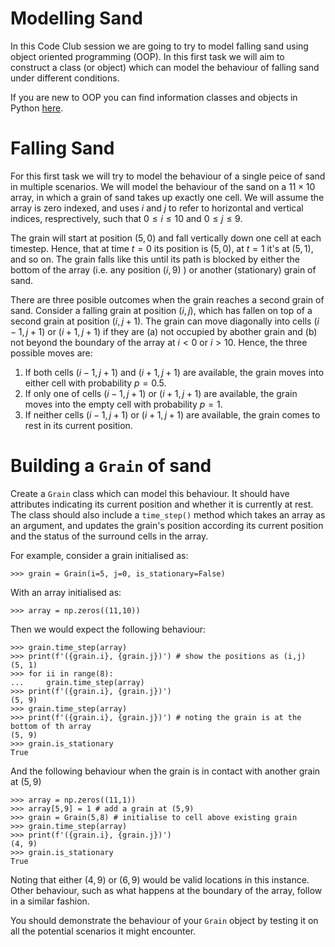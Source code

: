 # Modelling Sand
In this Code Club session we are going to try to model falling sand using object oriented programming (OOP). In this first task we will aim to construct a class (or object) which can model the behaviour of falling sand under different conditions. 

If you are new to OOP you can find information classes and objects in Python [here](https://www.geeksforgeeks.org/python-classes-and-objects/).

# Falling Sand
For this first task we will try to model the behaviour of a single peice of sand in multiple scenarios. We will model the behaviour of the sand on a $11\times 10$ array, in which a grain of sand takes up exactly one cell. We will assume the array is zero indexed, and uses $i$ and $j$ to refer to horizontal and vertical indices, resprectively, such that $0\leq i \leq 10$ and $0 \leq j \leq 9$. 

The grain will start at position $(5,0)$ and fall vertically down one cell at each timestep. Hence, that at time $t=0$ its position is $(5,0)$, at $t=1$ it's at $(5,1)$, and so on. The grain falls like this until its path is blocked by either the bottom of the array (i.e. any position $(i,9)$ ) or another (stationary) grain of sand.

There are three posible outcomes when the grain reaches a second grain of sand. Consider a falling grain at position $(i,j)$, which has fallen on top of a second grain at position $(i,j+1)$. The grain can move diagonally into cells $(i-1,j+1)$ or $(i+1,j+1)$ if they are (a) not occupied by abother grain and (b) not beyond the boundary of the array at $i<0$ or $i>10$. Hence, the three possible moves are:

1. If both cells $(i-1, j+1)$ and $(i+1, j+1)$ are available, the grain moves into either cell with probability $p=0.5$.
2. If only one of cells $(i-1, j+1)$ or $(i+1, j+1)$ are available, the grain moves into the empty cell with probability $p=1$.
3. If neither cells $(i-1, j+1)$ or $(i+1, j+1)$ are available, the grain comes to rest in its current position.

# Building a `Grain` of sand
Create a `Grain` class which can model this behaviour. It should have attributes indicating its current position and whether it is currently at rest. The class should also include a `time_step()` method which takes an array as an argument, and updates the grain's position according its current position and the status of the surround cells in the array.

For example, consider a grain initialised as:

`>>> grain = Grain(i=5, j=0, is_stationary=False)`

With an array initialised as:

`>>> array = np.zeros((11,10))`

Then we would expect the following behaviour:
```
>>> grain.time_step(array)
>>> print(f'({grain.i}, {grain.j})') # show the positions as (i,j)
(5, 1)
>>> for ii in range(8):
...     grain.time_step(array)
>>> print(f'({grain.i}, {grain.j})')
(5, 9)
>>> grain.time_step(array)
>>> print(f'({grain.i}, {grain.j})') # noting the grain is at the bottom of th array
(5, 9)
>>> grain.is_stationary
True
```

And the following behaviour when the grain is in contact with another grain at $(5,9)$
```
>>> array = np.zeros((11,1))
>>> array[5,9] = 1 # add a grain at (5,9)
>>> grain = Grain(5,8) # initialise to cell above existing grain
>>> grain.time_step(array)
>>> print(f'({grain.i}, {grain.j})')
(4, 9)
>>> grain.is_stationary
True
```
Noting that either $(4,9)$ or $(6,9)$ would be valid locations in this instance. Other behaviour, such as what happens at the boundary of the array, follow in a similar fashion.

You should demonstrate the behaviour of your `Grain` object by testing it on all the potential scenarios it might encounter.
